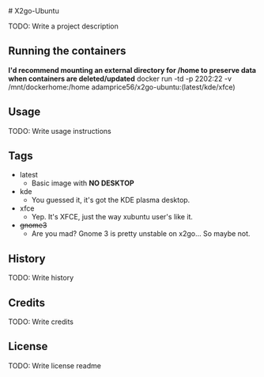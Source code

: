 <snippet>
  <content>
# X2go-Ubuntu

TODO: Write a project description

## Running the containers

**I'd recommend mounting an external directory for /home to preserve data when containers are deleted/updated**
docker run -td -p 2202:22 -v /mnt/dockerhome:/home adamprice56/x2go-ubuntu:(latest/kde/xfce)

## Usage

TODO: Write usage instructions

## Tags

* latest
  * Basic image with **NO DESKTOP**
* kde
  * You guessed it, it's got the KDE plasma desktop.
* xfce
  * Yep. It's XFCE, just the way xubuntu user's like it.
* <s>gnome3</s>
  * Are you mad? Gnome 3 is pretty unstable on x2go... So maybe not.

## History

TODO: Write history

## Credits

TODO: Write credits

## License

TODO: Write license
</content>
  <tabTrigger>readme</tabTrigger>
</snippet>
